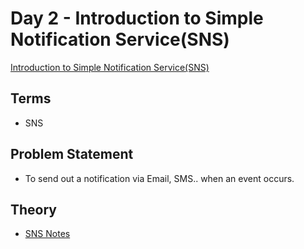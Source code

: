 # Day 2 - Introduction to Simple Notification Service(SNS)

[Introduction to Simple Notification Service(SNS)](https://medium.com/@devopslearning/100-days-of-devops-day-2-introduction-to-simple-notification-service-sns-97137b2f1f1e)

## Terms

- SNS

## Problem Statement

- To send out a notification via Email, SMS.. when an event occurs.

## Theory

- [SNS Notes](../Day%201%20-%20Introduction%20to%20CloudWatch%20Metrics/sns.md)
